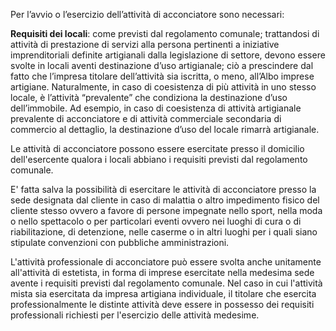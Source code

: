 Per l’avvio o l’esercizio dell’attività di acconciatore sono necessari:

**Requisiti dei locali**: come previsti dal regolamento comunale; trattandosi di attività di prestazione di servizi alla persona pertinenti a iniziative imprenditoriali definite artigianali dalla legislazione di settore, devono essere svolte in locali aventi destinazione d’uso artigianale; ciò a prescindere dal fatto che l’impresa titolare dell’attività sia iscritta, o meno, all’Albo imprese artigiane.
Naturalmente, in caso di coesistenza di più attività in uno stesso locale, è l’attività “prevalente” che condiziona la destinazione d’uso dell’immobile. Ad esempio, in caso di coesistenza di attività artigianale prevalente di acconciatore e di attività commerciale secondaria di commercio al dettaglio, la destinazione d’uso del locale rimarrà artigianale.

Le attività di acconciatore possono essere esercitate presso il domicilio dell'esercente qualora i locali abbiano i requisiti previsti dal regolamento comunale.

E' fatta salva la possibilità di esercitare le attività di acconciatore presso la sede designata dal cliente in caso di malattia o altro impedimento fisico del cliente stesso ovvero a favore di persone impegnate nello sport, nella moda o nello spettacolo o per particolari eventi ovvero nei luoghi di cura o di riabilitazione, di detenzione, nelle caserme o in altri luoghi per i quali siano stipulate convenzioni con pubbliche amministrazioni.

L'attività professionale di acconciatore può essere svolta anche unitamente all'attività di estetista, in forma di imprese esercitate nella medesima sede avente i requisiti previsti dal regolamento comunale.
Nel caso in cui l'attività mista sia esercitata da impresa artigiana individuale, il titolare che esercita professionalmente le distinte attività deve essere in possesso dei requisiti professionali richiesti per l'esercizio delle attività medesime.
